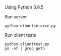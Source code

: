 Using Python 3.6.5



Run server

```
python ethnetservice.py
```

Run client tests

```
python clienttest.py
ps -ef | grep geth
```
